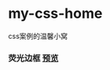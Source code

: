 # my-css-home
css案例的温馨小窝
### 荧光边框 [预览](https://blackcodingcat.github.io/my-css-home/1%E3%80%81%E8%8D%A7%E5%85%89%E8%BE%B9%E6%A1%86/html/index.html)
